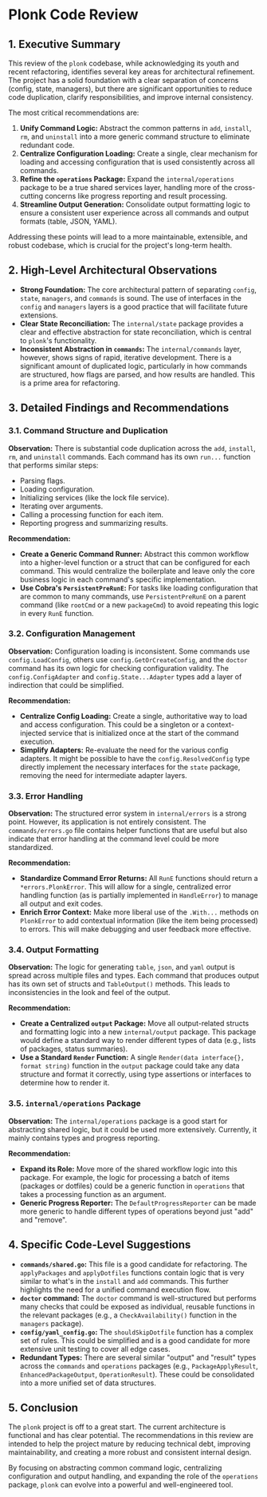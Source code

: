 # Plonk Code Review

## 1. Executive Summary

This review of the `plonk` codebase, while acknowledging its youth and recent refactoring, identifies several key areas for architectural refinement. The project has a solid foundation with a clear separation of concerns (config, state, managers), but there are significant opportunities to reduce code duplication, clarify responsibilities, and improve internal consistency.

The most critical recommendations are:
1.  **Unify Command Logic:** Abstract the common patterns in `add`, `install`, `rm`, and `uninstall` into a more generic command structure to eliminate redundant code.
2.  **Centralize Configuration Loading:** Create a single, clear mechanism for loading and accessing configuration that is used consistently across all commands.
3.  **Refine the `operations` Package:** Expand the `internal/operations` package to be a true shared services layer, handling more of the cross-cutting concerns like progress reporting and result processing.
4.  **Streamline Output Generation:** Consolidate output formatting logic to ensure a consistent user experience across all commands and output formats (table, JSON, YAML).

Addressing these points will lead to a more maintainable, extensible, and robust codebase, which is crucial for the project's long-term health.

## 2. High-Level Architectural Observations

-   **Strong Foundation:** The core architectural pattern of separating `config`, `state`, `managers`, and `commands` is sound. The use of interfaces in the `config` and `managers` layers is a good practice that will facilitate future extensions.
-   **Clear State Reconciliation:** The `internal/state` package provides a clear and effective abstraction for state reconciliation, which is central to `plonk`'s functionality.
-   **Inconsistent Abstraction in `commands`:** The `internal/commands` layer, however, shows signs of rapid, iterative development. There is a significant amount of duplicated logic, particularly in how commands are structured, how flags are parsed, and how results are handled. This is a prime area for refactoring.

## 3. Detailed Findings and Recommendations

### 3.1. Command Structure and Duplication

**Observation:** There is substantial code duplication across the `add`, `install`, `rm`, and `uninstall` commands. Each command has its own `run...` function that performs similar steps:
-   Parsing flags.
-   Loading configuration.
-   Initializing services (like the lock file service).
-   Iterating over arguments.
-   Calling a processing function for each item.
-   Reporting progress and summarizing results.

**Recommendation:**
-   **Create a Generic Command Runner:** Abstract this common workflow into a higher-level function or a struct that can be configured for each command. This would centralize the boilerplate and leave only the core business logic in each command's specific implementation.
-   **Use Cobra's `PersistentPreRunE`:** For tasks like loading configuration that are common to many commands, use `PersistentPreRunE` on a parent command (like `rootCmd` or a new `packageCmd`) to avoid repeating this logic in every `RunE` function.

### 3.2. Configuration Management

**Observation:** Configuration loading is inconsistent. Some commands use `config.LoadConfig`, others use `config.GetOrCreateConfig`, and the `doctor` command has its own logic for checking configuration validity. The `config.ConfigAdapter` and `config.State...Adapter` types add a layer of indirection that could be simplified.

**Recommendation:**
-   **Centralize Config Loading:** Create a single, authoritative way to load and access configuration. This could be a singleton or a context-injected service that is initialized once at the start of the command execution.
-   **Simplify Adapters:** Re-evaluate the need for the various config adapters. It might be possible to have the `config.ResolvedConfig` type directly implement the necessary interfaces for the `state` package, removing the need for intermediate adapter layers.

### 3.3. Error Handling

**Observation:** The structured error system in `internal/errors` is a strong point. However, its application is not entirely consistent. The `commands/errors.go` file contains helper functions that are useful but also indicate that error handling at the command level could be more standardized.

**Recommendation:**
-   **Standardize Command Error Returns:** All `RunE` functions should return a `*errors.PlonkError`. This will allow for a single, centralized error handling function (as is partially implemented in `HandleError`) to manage all output and exit codes.
-   **Enrich Error Context:** Make more liberal use of the `.With...` methods on `PlonkError` to add contextual information (like the item being processed) to errors. This will make debugging and user feedback more effective.

### 3.4. Output Formatting

**Observation:** The logic for generating `table`, `json`, and `yaml` output is spread across multiple files and types. Each command that produces output has its own set of structs and `TableOutput()` methods. This leads to inconsistencies in the look and feel of the output.

**Recommendation:**
-   **Create a Centralized `output` Package:** Move all output-related structs and formatting logic into a new `internal/output` package. This package would define a standard way to render different types of data (e.g., lists of packages, status summaries).
-   **Use a Standard `Render` Function:** A single `Render(data interface{}, format string)` function in the `output` package could take any data structure and format it correctly, using type assertions or interfaces to determine how to render it.

### 3.5. `internal/operations` Package

**Observation:** The `internal/operations` package is a good start for abstracting shared logic, but it could be used more extensively. Currently, it mainly contains types and progress reporting.

**Recommendation:**
-   **Expand its Role:** Move more of the shared workflow logic into this package. For example, the logic for processing a batch of items (packages or dotfiles) could be a generic function in `operations` that takes a processing function as an argument.
-   **Generic Progress Reporter:** The `DefaultProgressReporter` can be made more generic to handle different types of operations beyond just "add" and "remove".

## 4. Specific Code-Level Suggestions

-   **`commands/shared.go`:** This file is a good candidate for refactoring. The `applyPackages` and `applyDotfiles` functions contain logic that is very similar to what's in the `install` and `add` commands. This further highlights the need for a unified command execution flow.
-   **`doctor` command:** The `doctor` command is well-structured but performs many checks that could be exposed as individual, reusable functions in the relevant packages (e.g., a `CheckAvailability()` function in the `managers` package).
-   **`config/yaml_config.go`:** The `shouldSkipDotfile` function has a complex set of rules. This could be simplified and is a good candidate for more extensive unit testing to cover all edge cases.
-   **Redundant Types:** There are several similar "output" and "result" types across the `commands` and `operations` packages (e.g., `PackageApplyResult`, `EnhancedPackageOutput`, `OperationResult`). These could be consolidated into a more unified set of data structures.

## 5. Conclusion

The `plonk` project is off to a great start. The current architecture is functional and has clear potential. The recommendations in this review are intended to help the project mature by reducing technical debt, improving maintainability, and creating a more robust and consistent internal design.

By focusing on abstracting common command logic, centralizing configuration and output handling, and expanding the role of the `operations` package, `plonk` can evolve into a powerful and well-engineered tool.
